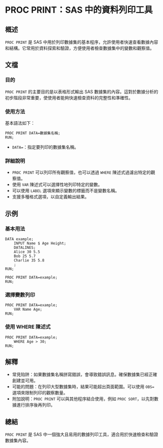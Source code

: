 <!--
Meta Description: # PROC PRINT：SAS 中的資料列印工具 ## 概述 `PROC PRINT` 是 SAS 中用於列印數據集的基本程序，允許使用者快速查看數據內容和結構。它常用於資料探索和驗證，方便使用者檢查數據集中的變數和觀察值。 ## 文檔 ### 目的 `PROC PRINT` 的主要目的是以表格形...
Meta Keywords: proc, print, sas, data, run
-->

# PROC PRINT：SAS 中的資料列印工具

## 概述
`PROC PRINT` 是 SAS 中用於列印數據集的基本程序，允許使用者快速查看數據內容和結構。它常用於資料探索和驗證，方便使用者檢查數據集中的變數和觀察值。

## 文檔
### 目的
`PROC PRINT` 的主要目的是以表格形式輸出 SAS 數據集的內容。這對於數據分析的初步階段非常重要，使使用者能夠快速檢查資料的完整性和準確性。

### 使用方法
基本語法如下：
```sas
PROC PRINT DATA=數據集名稱;
RUN;
```
- `DATA=`：指定要列印的數據集名稱。

### 詳細說明
- `PROC PRINT` 可以列印所有觀察值，也可以透過 `WHERE` 陳述式過濾出特定的觀察值。
- 使用 `VAR` 陳述式可以選擇性地列印特定的變數。
- 可以使用 `LABEL` 選項來顯示變數的標籤而不是變數名稱。
- 支援多種格式選項，以自定義輸出結果。

## 示例
### 基本用法
```sas
DATA example;
    INPUT Name $ Age Height;
    DATALINES;
    Alice 30 5.5
    Bob 25 5.7
    Charlie 35 5.8
    ;
RUN;

PROC PRINT DATA=example;
RUN;
```
### 選擇變數列印
```sas
PROC PRINT DATA=example;
    VAR Name Age;
RUN;
```
### 使用 WHERE 陳述式
```sas
PROC PRINT DATA=example;
    WHERE Age > 30;
RUN;
```

## 解釋
- 常見陷阱：如果數據集名稱拼寫錯誤，會導致錯誤訊息。確保數據集已經正確創建並可用。
- 可能的問題：在列印大型數據集時，結果可能超出頁面範圍。可以使用 `OBS=` 選項來限制列印的觀察數量。
- 附加說明：`PROC PRINT` 可以與其他程序結合使用，例如 `PROC SORT`，以先對數據進行排序後再列印。

## 總結
`PROC PRINT` 是 SAS 中一個強大且易用的數據列印工具，適合用於快速檢查和驗證數據集內容。
